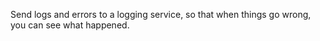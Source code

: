 Send logs and errors to a logging service, so that when things go wrong, you can see what happened.
